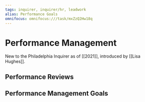 ```yaml
---
tags: inquirer, inquirer/hr, leadwork
alias: Performance Goals
omnifocus: omnifocus:///task/mxZzQ2Hw18q
---
```


# Performance Management
New to the Philadelphia Inquirer as of [[2021]], introduced by [[Lisa Hughes]].
## Performance Reviews
## Performance Management Goals